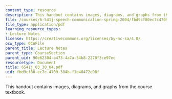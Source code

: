 ```yaml
---
content_type: resource
description: This handout contains images, diagrams, and graphs from the course textbook.
file: /courses/6-541j-speech-communication-spring-2004/fbd9cf80ec7c4709384bf1e40472e98f_6541j_03_30_04.pdf
file_type: application/pdf
learning_resource_types:
- Lecture Notes
license: https://creativecommons.org/licenses/by-nc-sa/4.0/
ocw_type: OCWFile
parent_title: Lecture Notes
parent_type: CourseSection
parent_uid: 90e62304-a473-4a7a-54b8-2270f3ce97ec
resourcetype: Document
title: 6541j_03_30_04.pdf
uid: fbd9cf80-ec7c-4709-384b-f1e40472e98f
---
```

This handout contains images, diagrams, and graphs from the course textbook.